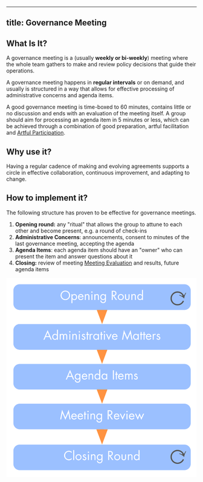 

---
title: Governance Meeting
---


## What Is It? ###

A governance meeting is a (usually **weekly or bi-weekly**) meeting where the whole team gathers to make and review policy decisions that guide their operations.

A governance meeting happens in __regular intervals__ or on demand, and usually is structured in a way that allows for effective processing of administrative concerns and agenda items. 

A good governance meeting is time-boxed to 60 minutes, contains little or no discussion and ends with an evaluation of the meeting itself. A group should aim for processing an agenda item in 5 minutes or less, which can be achieved through a combination of good preparation, artful facilitation and [Artful Participation](artful-participation.html).


##  Why use it? ##

Having a regular cadence of making and evolving agreements supports a circle in effective collaboration, continuous improvement, and adapting to change.


## How to implement it? ##

The following structure has proven to be effective for governance meetings.

1. __Opening round:__ any "ritual" that allows the group to attune to each other and become present, e.g. a round of check-ins
2. __Administrative Concerns__: announcements, consent to minutes of the last governance meeting, accepting  the agenda
3. __Agenda Items__: each agenda item should have an "owner" who can present the item and answer questions about it
4. __Closing:__ review of meeting [Meeting Evaluation](meeting-evaluation.html) and results, future agenda items

![Format of a Governance Meeting](img/meetings/governance-meeting.png)





